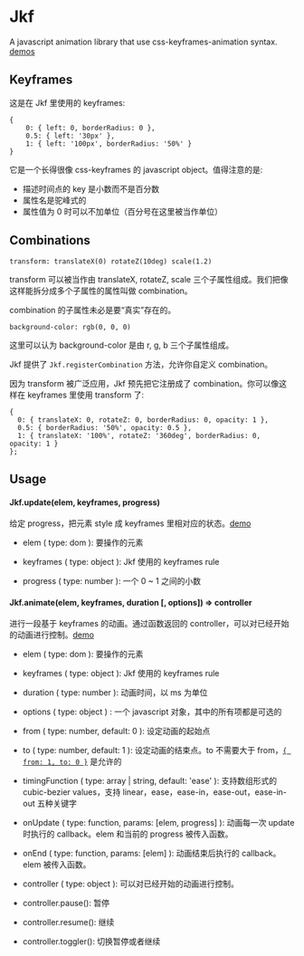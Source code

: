 # Jkf
A javascript animation library that use css-keyframes-animation syntax. <a href="http://codepen.io/collection/AZMqqO/">demos</a>



## Keyframes
这是在 Jkf 里使用的 keyframes:

    {
        0: { left: 0, borderRadius: 0 },
        0.5: { left: '30px' },
        1: { left: '100px', borderRadius: '50%' }
    }

它是一个长得很像 css-keyframes 的 javascript object。值得注意的是:
 - 描述时间点的 key 是小数而不是百分数
 - 属性名是驼峰式的
 - 属性值为 0 时可以不加单位（百分号在这里被当作单位）



## Combinations
`transform: translateX(0) rotateZ(10deg) scale(1.2)`

transform 可以被当作由 translateX, rotateZ, scale 三个子属性组成。我们把像这样能拆分成多个子属性的属性叫做 combination。

combination 的子属性未必是要“真实”存在的。

`background-color: rgb(0, 0, 0)`

这里可以认为 background-color 是由 r, g, b 三个子属性组成。

Jkf 提供了 `Jkf.registerCombination` 方法，允许你自定义 combination。

因为 transform 被广泛应用，Jkf 预先把它注册成了 combination。你可以像这样在 keyframes 里使用 transform 了:

    {
      0: { translateX: 0, rotateZ: 0, borderRadius: 0, opacity: 1 },
      0.5: { borderRadius: '50%', opacity: 0.5 },
      1: { translateX: '100%', rotateZ: '360deg', borderRadius: 0, opacity: 1 }
    };



## Usage

#### Jkf.update(elem, keyframes, progress)
给定 progress，把元素 style 成 keyframes 里相对应的状态。<a href="http://codepen.io/chef/pen/WQEgmJ">demo</a>

 - elem ( type: dom ): 要操作的元素

 - keyframes ( type: object ): Jkf 使用的 keyframes rule

 - progress ( type: number ): 一个 0 ~ 1 之间的小数



#### Jkf.animate(elem, keyframes, duration [, options]) => controller
进行一段基于 keyframes 的动画。通过函数返回的 controller，可以对已经开始的动画进行控制。<a href="http://codepen.io/chef/pen/RWLwOX">demo</a>

 - elem ( type: dom ): 要操作的元素

 - keyframes ( type: object ): Jkf 使用的 keyframes rule

 - duration ( type: number ): 动画时间，以 ms 为单位

 - options ( type: object ) : 一个 javascript 对象，其中的所有项都是可选的

  - from ( type: number, default: 0 ): 设定动画的起始点

  - to ( type: number, default: 1 ): 设定动画的结束点。to 不需要大于 from，<a href="http://codepen.io/chef/pen/YyrYYP">`{ from: 1, to: 0 }`</a> 是允许的

  - timingFunction ( type: array | string, default: 'ease' ): 支持数组形式的 cubic-bezier values，支持 linear，ease，ease-in，ease-out，ease-in-out 五种关键字

  - onUpdate ( type: function, params: [elem, progress] ): 动画每一次 update 时执行的 callback。elem 和当前的 progress 被传入函数。

  - onEnd ( type: function, params: [elem] ): 动画结束后执行的 callback。elem 被传入函数。

 - controller ( type: object ): 可以对已经开始的动画进行控制。

  - controller.pause(): 暂停

  - controller.resume(): 继续

  - controller.toggler(): 切换暂停或者继续



